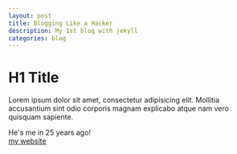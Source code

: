 ```yaml
---
layout: post
title: Blogging Like a Hacker
description: My 1st blog with jekyll
categories: blog
---
```


# H1 Title
Lorem ipsum dolor sit amet, consectetur adipisicing elit. Mollitia accusantium sint odio corporis magnam explicabo atque nam vero quisquam sapiente.

He's me in 25 years ago!  
[my website][mypic]  

[mypic]: https://secure.gravatar.com/avatar/f2af3ff36c10d206b74f68aacf68e08d?s=420&d=https://a248.e.akamai.net/assets.github.com%2Fimages%2Fgravatars%2Fgravatar-user-420.png "Ali Mihandoost Website"